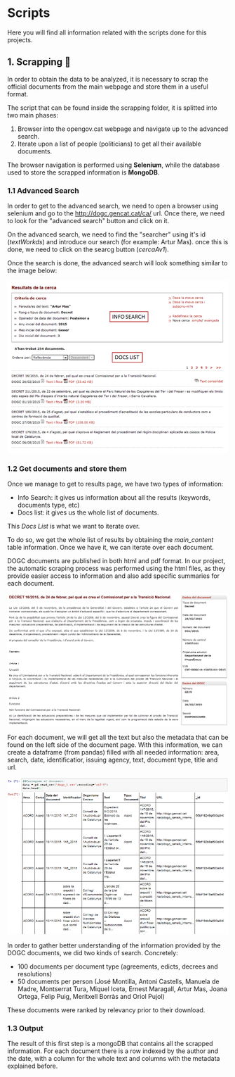 # Scripts

Here you will find all information related with the scripts done for this projects.

## 1. Scrapping 📑

In order to obtain the data to be analyzed, it is necessary to scrap the official documents from the main webpage and store them in a useful format.

The script that can be found inside the scrapping folder, it is splitted into two main phases:

1. Browser into the opengov.cat webpage and navigate up to the advanced search.
2. Iterate upon a list of people (politicians) to get all their available documents.

The browser navigation is performed using **Selenium**, while the database used to store the scrapped information is **MongoDB**.

### 1.1 Advanced Search

In order to get to the advanced search, we need to open a browser using selenium and go to the http://dogc.gencat.cat/ca/ url. Once there, we need to look for the "advanced search" button and click on it.

On the advanced search, we need to find the "searcher" using it's id (*textWorkds*) and introduce our search (for example: Artur Mas). once this is done, we need to click on the searcg button (*cercaAv1*).

Once the search is done, the advanced search will look something similar to the image below:

![data1](../img/data1.png)

### 1.2 Get documents and store them

Once we manage to get to results page, we have two types of information:
- Info Search: it gives us information about all the results (keywords, documents type, etc)
- Docs list: it gives us the whole list of documents.

This *Docs List* is what we want to iterate over.

To do so, we get the whole list of results by obtaining the *main_content* table information. Once we have it, we can iterate over each document.

DOGC documents are published in both html and pdf format. In our project, the automatic scraping process was performed using the html files, as they provide easier access to information and also add specific summaries for each document.

![data2](../img/data2.png)

For each document, we will get all the text but also the metadata that can be found on the left side of the document page. With this information, we can create a dataframe (from pandas) filled with all needed information: area, search, date, identificatior, issuing agency, text, document type, title and url.

![data3](../img/data3.png)


In order to gather better understanding of the information provided by the DOGC documents, we did two kinds of search. Concretely:

- 100 documents per document type (agreements, edicts, decrees and resolutions)
- 50 documents per person (José Montilla, Antoni Castells, Manuela de Madre, Montserrat Tura, Miquel Iceta, Ernest Maragall, Artur Mas, Joana Ortega, Felip Puig, Meritxell Borràs and Oriol Pujol)

These documents were ranked by relevancy prior to their download.

### 1.3 Output

The result of this first step is a mongoDB that contains all the scrapped information. For each document there is a row indexed by the author and the date, with a column for the whole text and columns with the metadata explained before.
